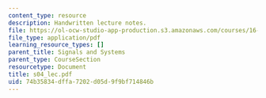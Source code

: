 ```yaml
---
content_type: resource
description: Handwritten lecture notes.
file: https://ol-ocw-studio-app-production.s3.amazonaws.com/courses/16-01-unified-engineering-i-ii-iii-iv-fall-2005-spring-2006/74b35834dffa7202d05d9f9bf714846b_s04_lec.pdf
file_type: application/pdf
learning_resource_types: []
parent_title: Signals and Systems
parent_type: CourseSection
resourcetype: Document
title: s04_lec.pdf
uid: 74b35834-dffa-7202-d05d-9f9bf714846b
---
```

